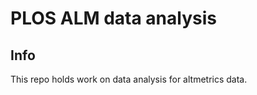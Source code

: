 PLOS ALM data analysis
======================

## Info

This repo holds work on data analysis for altmetrics data.
